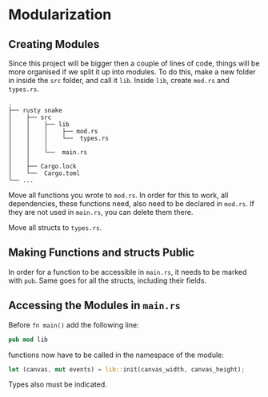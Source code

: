 # Modularization

## Creating Modules

Since this project will be bigger then  a couple of lines of code, things will be more organised if we split it up into modules. To do this, make a new folder in inside the `src` folder, and call it `lib`. Inside `lib`, create `mod.rs` and `types.rs`.

```
.
├── rusty snake
│    ├── src
│    │    ├── lib
│    │    │    ├── mod.rs
│    │    │    └──  types.rs
│    │    │
│    │    └──  main.rs
│    │    
│    ├── Cargo.lock
│    └──  Cargo.toml
└── ...
```


Move all functions you wrote to `mod.rs`. In order for this to work, all dependencies, these functions need, also need to be declared in `mod.rs`. If they are not used in `main.rs`, you can delete them there.

Move all structs to `types.rs`.

## Making Functions and structs Public

In order for a function to be accessible in `main.rs`, it needs to be marked with `pub`. Same goes for all the structs, including their fields.

## Accessing the Modules in `main.rs`

Before `fn main()` add the following line:

```rust
pub mod lib
```

functions now have to be called in the namespace of the module:

```rust
let (canvas, mut events) = lib::init(canvas_width, canvas_height);

```

Types also must be indicated.

